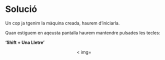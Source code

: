 # Solució

Un cop ja tgenim la màquina creada, haurem d’iniciarla.

Quan estiguem en aqeusta pantalla haurem mantendre pulsades les tecles:

**‘Shift + Una Lletre’**

<p align=center>
 < img= 
